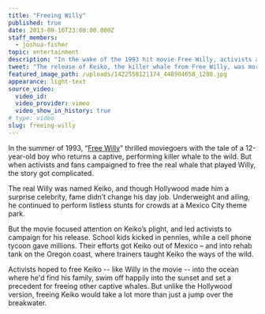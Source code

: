 ```yaml
---
title: "Freeing Willy"
published: true
date: 2013-09-16T23:00:00.000Z
staff_members:
  - joshua-fisher
topic: entertainment
description: "In the wake of the 1993 hit movie Free Willy, activists and fans campaigned to release the movie’s star – a captive killer whale named Keiko -- and launched a story Hollywood couldn’t invent."
tweet: "The release of Keiko, the killer whale from Free Willy, was more dramatic than any Hollywood film:"
featured_image_path: /uploads/1422558121174_448904658_1280.jpg
appearance: light-text
source_video:
  video_id:
  video_provider: vimeo
  video_show_in_history: true
# type: video
slug: freeing-willy
---
```


In the summer of 1993, “[Free Willy](http://en.wikipedia.org/wiki/Free_Willy)” thrilled moviegoers with the tale of a 12-year-old boy who returns a captive, performing killer whale to the wild. But when activists and fans campaigned to free the real whale that played Willy, the story got complicated.

The real Willy was named Keiko, and though Hollywood made him a surprise celebrity, fame didn’t change his day job. Underweight and ailing, he continued to perform listless stunts for crowds at a Mexico City theme park.

But the movie focused attention on Keiko’s plight, and led activists to campaign for his release. School kids kicked in pennies, while a cell phone tycoon gave millions. Their efforts got Keiko out of Mexico – and into rehab tank on the Oregon coast, where trainers taught Keiko the ways of the wild.

Activists hoped to free Keiko -- like Willy in the movie -- into the ocean where he'd find his family, swim off happily into the sunset and set a precedent for freeing other captive whales. But unlike the Hollywood version, freeing Keiko would take a lot more than just a jump over the breakwater.

